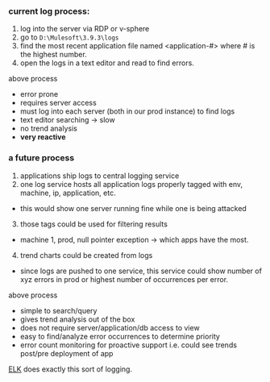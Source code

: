 ### current log process:
1. log into the server via RDP or v-sphere
2. go to `D:\Mulesoft\3.9.3\logs`
3. find the most recent application file named <application-#> where # is the highest number.
4. open the logs in a text editor and read to find errors.

above process
  - error prone
  - requires server access
  - must log into each server (both in our prod instance) to find logs
  - text editor searching -> slow
  - no trend analysis
  - **very reactive**

### a future process
1. applications ship logs to central logging service
2. one log service hosts all application logs properly tagged with env, machine, ip, application, etc.
  * this would show one server running fine while one is being attacked
3. those tags could be used for filtering results
  * machine 1, prod, null pointer exception -> which apps have the most.
4. trend charts could be created from logs
  * since logs are pushed to one service, this service could show number of xyz errors in prod or highest number of occurrences per error.

above process
  - simple to search/query
  - gives trend analysis out of the box
  - does not require server/application/db access to view
  - easy to find/analyze error occurrences to determine priority
  - error count monitoring for proactive support i.e. could see trends post/pre deployment of app

[ELK](https://www.elastic.co/webinars/introduction-elk-stack) does exactly this sort of logging.  
